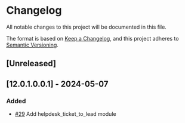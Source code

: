 # Changelog
All notable changes to this project will be documented in this file.

The format is based on [Keep a Changelog](https://keepachangelog.com/en/1.0.0/),
and this project adheres to [Semantic Versioning](https://semver.org/spec/v2.0.0.html).

## [Unreleased]
## [12.0.1.0.0.1] - 2024-05-07
### Added
- [#29](https://gitlab.com/somitcoop/erp-research/odoo-helpdesk/-/merge_requests/29) Add helpdesk_ticket_to_lead module
